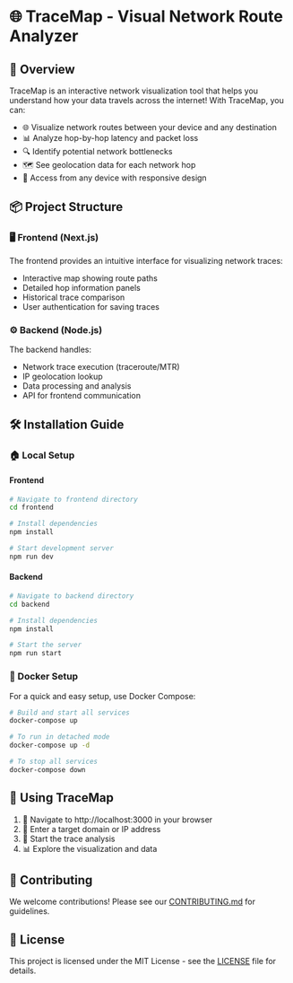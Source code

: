# 🌐 TraceMap - Visual Network Route Analyzer

## 🚀 Overview

TraceMap is an interactive network visualization tool that helps you understand how your data travels across the internet! With TraceMap, you can:

- 🌐 Visualize network routes between your device and any destination
- 📊 Analyze hop-by-hop latency and packet loss
- 🔍 Identify potential network bottlenecks
- 🗺️ See geolocation data for each network hop
- 📱 Access from any device with responsive design

## 📦 Project Structure

### 🖥️ Frontend (Next.js)

The frontend provides an intuitive interface for visualizing network traces:
- Interactive map showing route paths
- Detailed hop information panels
- Historical trace comparison
- User authentication for saving traces

### ⚙️ Backend (Node.js)

The backend handles:
- Network trace execution (traceroute/MTR)
- IP geolocation lookup
- Data processing and analysis
- API for frontend communication

## 🛠️ Installation Guide

### 🏠 Local Setup

#### Frontend
```bash
# Navigate to frontend directory
cd frontend

# Install dependencies
npm install

# Start development server
npm run dev
```

#### Backend
```bash
# Navigate to backend directory
cd backend

# Install dependencies
npm install

# Start the server
npm run start
```

### 🐳 Docker Setup

For a quick and easy setup, use Docker Compose:

```bash
# Build and start all services
docker-compose up

# To run in detached mode
docker-compose up -d

# To stop all services
docker-compose down
```

## 🧪 Using TraceMap

1. 🌟 Navigate to http://localhost:3000 in your browser
2. 🎯 Enter a target domain or IP address
3. 🚀 Start the trace analysis
4. 📊 Explore the visualization and data

## 🤝 Contributing

We welcome contributions! Please see our [CONTRIBUTING.md](./CONTRIBUTING.md) for guidelines.

## 📜 License

This project is licensed under the MIT License - see the [LICENSE](./LICENSE) file for details.